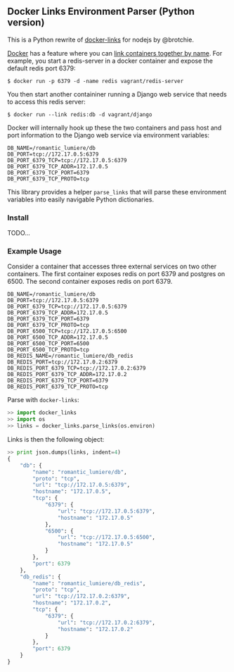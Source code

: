 
## Docker Links Environment Parser (Python version)

This is a Python rewrite of [docker-links](https://github.com/brotchie/docker-links) for nodejs by @brotchie.

[Docker](http://www.docker.io/) has a feature where you can [link containers together by name](http://docs.docker.io/en/latest/use/working_with_links_names/). For example, you start a redis-server in a docker container and expose the default redis port 6379:

    $ docker run -p 6379 -d -name redis vagrant/redis-server

You then start another containiner running a Django web service that needs to access this redis server:

    $ docker run --link redis:db -d vagrant/django
  
Docker will internally hook up these the two containers and pass host and port information to the Django web service via environment variables:

    DB_NAME=/romantic_lumiere/db
    DB_PORT=tcp://172.17.0.5:6379
    DB_PORT_6379_TCP=tcp://172.17.0.5:6379
    DB_PORT_6379_TCP_ADDR=172.17.0.5
    DB_PORT_6379_TCP_PORT=6379
    DB_PORT_6379_TCP_PROTO=tcp
    
This library provides a helper `parse_links` that will parse these environment variables into easily navigable Python dictionaries.

### Install

TODO...

### Example Usage

Consider a container that accesses three external services on two other containers. The first container exposes redis on port 6379 and postgres on 6500. The second container exposes redis on port 6379.

    DB_NAME=/romantic_lumiere/db
    DB_PORT=tcp://172.17.0.5:6379
    DB_PORT_6379_TCP=tcp://172.17.0.5:6379
    DB_PORT_6379_TCP_ADDR=172.17.0.5
    DB_PORT_6379_TCP_PORT=6379
    DB_PORT_6379_TCP_PROTO=tcp
    DB_PORT_6500_TCP=tcp://172.17.0.5:6500
    DB_PORT_6500_TCP_ADDR=172.17.0.5
    DB_PORT_6500_TCP_PORT=6500
    DB_PORT_6500_TCP_PROTO=tcp
    DB_REDIS_NAME=/romantic_lumiere/db_redis
    DB_REDIS_PORT=tcp://172.17.0.2:6379
    DB_REDIS_PORT_6379_TCP=tcp://172.17.0.2:6379
    DB_REDIS_PORT_6379_TCP_ADDR=172.17.0.2
    DB_REDIS_PORT_6379_TCP_PORT=6379
    DB_REDIS_PORT_6379_TCP_PROTO=tcp
    
Parse with `docker-links`:

```python
>> import docker_links
>> import os
>> links = docker_links.parse_links(os.environ)
```
    
Links is then the following object:

```python
>> print json.dumps(links, indent=4)
{
    "db": {
        "name": "romantic_lumiere/db",
        "proto": "tcp",
        "url": "tcp://172.17.0.5:6379",
        "hostname": "172.17.0.5",
        "tcp": {
            "6379": {
                "url": "tcp://172.17.0.5:6379",
                "hostname": "172.17.0.5"
            },
            "6500": {
                "url": "tcp://172.17.0.5:6500",
                "hostname": "172.17.0.5"
            }
        },
        "port": 6379
    },
    "db_redis": {
        "name": "romantic_lumiere/db_redis",
        "proto": "tcp",
        "url": "tcp://172.17.0.2:6379",
        "hostname": "172.17.0.2",
        "tcp": {
            "6379": {
                "url": "tcp://172.17.0.2:6379",
                "hostname": "172.17.0.2"
            }
        },
        "port": 6379
    }
}
```



